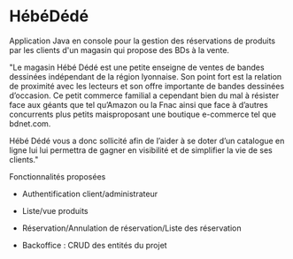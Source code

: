 # HébéDédé #

Application Java en console pour la gestion des réservations de produits par les clients d'un magasin qui propose des BDs à la vente.

"Le  magasin Hébé  Dédé est  une  petite  enseigne  de  ventes  de  bandes  dessinées  indépendant  de  la région lyonnaise.
Son point fort est la relation de proximité avec les lecteurs et son offre importante de bandes dessinées d’occasion. Ce petit commerce familial a 
cependant bien du mal à résister face aux  géants que tel qu’Amazon ou la Fnac
ainsi  que face à d’autres concurrents plus  petits  maisproposant une boutique e-commerce tel que bdnet.com.

Hébé Dédé vous a donc sollicité afin de l’aider à se doter d’un catalogue en ligne lui lui permettra de gagner en  visibilité  et de  simplifier la  vie  de  ses  clients."

Fonctionnalités proposées

* Authentification client/administrateur

* Liste/vue produits

* Réservation/Annulation de réservation/Liste des réservation

* Backoffice : CRUD des entités du projet